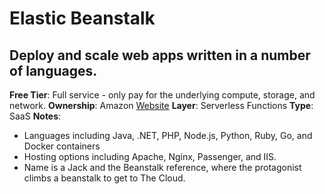 # Elastic Beanstalk

## Deploy and scale web apps written in a number of languages.

**Free Tier**: Full service - only pay for the underlying compute, storage, and network.
**Ownership**: Amazon
[Website](https://aws.amazon.com/elasticbeanstalk/)
**Layer**: Serverless Functions
**Type**: SaaS
**Notes**:

- Languages including Java, .NET, PHP, Node.js, Python, Ruby, Go, and Docker containers
- Hosting options including Apache, Nginx, Passenger, and IIS.
- Name is a Jack and the Beanstalk reference, where the protagonist climbs a beanstalk to get to The Cloud.
